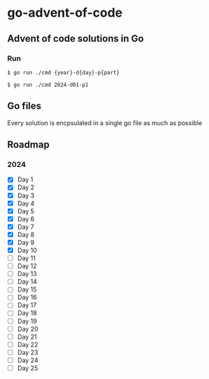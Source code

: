 # go-advent-of-code

## Advent of code solutions in Go

### Run
```
$ go run ./cmd {year}-d{day}-p{part}

$ go run ./cmd 2024-d01-p1
```

## Go files
Every solution is encpsulated in a single go file as much as possible 

## Roadmap

### 2024
- [x] Day 1
- [x] Day 2
- [x] Day 3
- [x] Day 4
- [x] Day 5
- [x] Day 6
- [x] Day 7
- [x] Day 8
- [x] Day 9
- [x] Day 10
- [ ] Day 11
- [ ] Day 12
- [ ] Day 13
- [ ] Day 14
- [ ] Day 15
- [ ] Day 16
- [ ] Day 17
- [ ] Day 18
- [ ] Day 19
- [ ] Day 20
- [ ] Day 21
- [ ] Day 22
- [ ] Day 23
- [ ] Day 24
- [ ] Day 25
